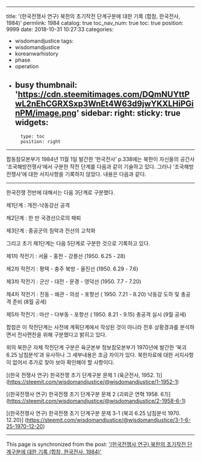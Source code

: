
---
title: '(한국전쟁사 연구)  북한의 초기작전 단계구분에 대한 기록 (합참, 한국전사, 1984)'
permlink: 1984
catalog: true
toc_nav_num: true
toc: true
position: 9999
date: 2018-10-31 10:27:33
categories:
- wisdomandjustice
tags:
- wisdomandjustice
- koreanwarhistory
- phase
- operation
- busy
thumbnail: 'https://cdn.steemitimages.com/DQmNUYttPwL2nEhCGRXSxp3WnEt4W63d9jwYKXLHiPGinPM/image.png'
sidebar:
    right:
        sticky: true
widgets:
    -
        type: toc
        position: right
---


합동참모본부가 1984년 11월 1일 발간한 ‘한국전사’ p.338에는 북한이 자신들의 공간사 ‘조국해방전쟁사’에서 구분한 작전 단계를 다음과 같이 기술하고 있다. 그러나 ‘조국해방전쟁사’에 대한 서지사항을 기록하지 않았다. 
내용은 다음과 같다. 

--- 
한국전쟁 전반에 대해서는 다음 3단계로 구분했다. 

제1단계 : 개전-낙동강선 공격

제2단계 : 한 만 국경선으로의 패퇴

제3단계 : 중공군의 침략과 전선의 고착화

그리고 초기 제1단계는 다음 5단계로 구분한 것으로 기록하고 있다. 

제1차 작전기 : 서울 - 홍천 - 강릉선 (1950. 6.25 - 28)

제2차 작전기 : 평택 - 충주 북방 - 울진선 (1950. 6.29 - 7.6)

제3차 작전기 : 군산 - 대전 - 문경 - 영덕선 (1950. 7.7 - 7.20)

제4차 작전기 : 진동 - 왜관 - 의성 - 포항선 ( 1950. 7.21 - 8.20)
낙동강 도하 및 총공격 준비 (8월 공세)

제5차 작전기 : 마산 - 다부동 - 포항선 ( 1950. 8.21 - 9.15)
총공격 실시 (9월 공세) 

합참은 이 작전단계는 사전에 계획단계에서 작성된 것이 아니라 전후 상황경과를 분석하면서 전사편찬을 위해 구분했다고 밝히고 있다.  

위의 북한군 자체 작전단계 구분은 육군본부 정보참모본부가 1970년에 발간한 ‘북괴 6.25 남침분석’과 유사하나 그 세부내용은 조금 차이가 있다. 북한자료에 대한 서지사항이 없어서 추가로 찾아 보아 확인해야 할 사항이다.

[(한국 전쟁사 연구) 한국전쟁 초기 단계구분 문제 1 (육군전사, 1952. 1)]
(https://steemit.com/wisdomandjustice/@wisdomandjustice/1-1952-1)


[(한국전쟁사 연구) 한국전쟁 초기 단계구분 문제 2 (괴뢰군 연혁 1958. 6.1)]
(https://steemit.com/wisdomandjustice/@wisdomandjustice/2-1958-6-1)

[(한국전쟁사 연구) 한국전쟁 초기 단계구분 문제 3-1 (북괴 6.25 남침분석 1970. 12.20)]
(https://steemit.com/wisdomandjustice/@wisdomandjustice/3-1-6-25-1970-12-20)

- - -

This page is synchronized from the post: ['(한국전쟁사 연구)  북한의 초기작전 단계구분에 대한 기록 (합참, 한국전사, 1984)'](https://steemit.com/@wisdomandjustice/1984)
